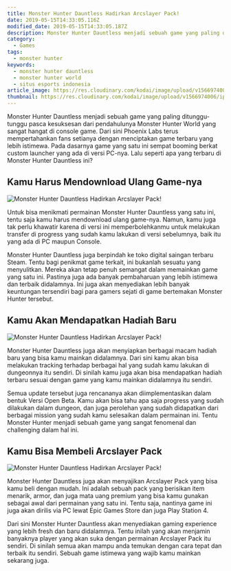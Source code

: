 ```yaml
---
title: Monster Hunter Dauntless Hadirkan Arcslayer Pack!
date: 2019-05-15T14:33:05.116Z
modified_date: 2019-05-15T14:33:05.187Z
description: Monster Hunter Dauntless menjadi sebuah game yang paling ditunggu-tunggu pasca kesuksesan dari pendahulunya Monster Hunter World yang sangat hangat.
category:
  - Games
tags:
  - monster hunter
keywords:
  - monster hunter dauntless
  - monster hunter world
  - situs esports indonesia
article_image: https://res.cloudinary.com/kodai/image/upload/v1566974006/ip/monster-hunter-dauntless-hadirkan-arcslayer-pack-1.jpg
thumbnail: https://res.cloudinary.com/kodai/image/upload/v1566974006/ip/monster-hunter-dauntless-hadirkan-arcslayer-pack-1-009.jpg
---
```

Monster Hunter Dauntless menjadi sebuah game yang paling ditunggu-tunggu pasca kesuksesan dari pendahulunya Monster Hunter World yang sangat hangat di console game. Dari sini Phoenix Labs terus mempertahankan fans setianya dengan menciptakan game terbaru yang lebih istimewa. Pada dasarnya game yang satu ini sempat booming berkat custom launcher yang ada di versi PC-nya. Lalu seperti apa yang terbaru di Monster Hunter Dauntless ini?



## Kamu Harus Mendownload Ulang Game-nya

![Monster Hunter Dauntless Hadirkan Arcslayer Pack!](https://res.cloudinary.com/kodai/image/upload/v1566974006/ip/monster-hunter-dauntless-hadirkan-arcslayer-pack-1.jpg)

Untuk bisa menikmati permainan Monster Hunter Dauntless yang satu ini, tentu saja kamu harus mendownload ulang game-nya. Namun, kamu juga tak perlu khawatir karena di versi ini memperbolehkanmu untuk melakukan transfer di progress yang sudah kamu lakukan di versi sebelumnya, baik itu yang ada di PC maupun Console. 

Monster Hunter Dauntless juga berpindah ke toko digital saingan terbaru Steam. Tentu bagi penikmat game terkait, ini bukanlah sesuatu yang menyulitkan. Mereka akan tetap penuh semangat dalam memainkan game yang satu ini. Pastinya juga ada banyak pembaharuan yang lebih istimewa dan terbaik didalamnya. Ini juga akan menyediakan lebih banyak keuntungan tersendiri bagi para gamers sejati di game bertemakan Monster Hunter tersebut.



## Kamu Akan Mendapatkan Hadiah Baru

![Monster Hunter Dauntless Hadirkan Arcslayer Pack!](https://res.cloudinary.com/kodai/image/upload/v1566974007/ip/monster-hunter-dauntless-hadirkan-arcslayer-pack-2.jpg)

Monster Hunter Dauntless juga akan menyiapkan berbagai macam hadiah baru yang bisa kamu mainkan didalamnya. Dari sini kamu akan bisa melakukan tracking terhadap berbagai hal yang sudah kamu lakukan di dungeonnya itu sendiri. Di sinilah kamu juga akan bisa mendapatkan hadiah terbaru sesuai dengan game yang kamu mainkan didalamnya itu sendiri. 

Semua update tersebut juga rencananya akan diimplementasikan dalam bentuk Versi Open Beta. Kamu akan bisa tahu apa saja progress yang sudah dilakukan dalam dungeon, dan juga perolehan yang sudah didapatkan dari berbagai mission yang sudah kamu selesaikan dalam permainan ini. Tentu Monster Hunter menjadi sebuah game yang sangat fenomenal dan challenging dalam hal ini.



## Kamu Bisa Membeli Arcslayer Pack

![Monster Hunter Dauntless Hadirkan Arcslayer Pack!](https://res.cloudinary.com/kodai/image/upload/v1566974007/ip/monster-hunter-dauntless-hadirkan-arcslayer-pack-3.jpg)

Monster Hunter Dauntless juga akan menyajikan Arcslayer Pack yang bisa kamu beli dengan mudah. Ini adalah sebuah pack yang berisikan item menarik, armor, dan juga mata uang premium yang bisa kamu gunakan sebagai awal dari permainan yang satu ini. Tentu saja, nantinya game ini juga akan dirilis via PC lewat Epic Games Store dan juga Play Station 4. 

Dari sini Monster Hunter Dauntless akan menyediakan gaming experience yang lebih fresh dan baru didalamnya. Tentu inilah yang akan menjamin banyaknya player yang akan suka dengan permainan Arcslayer Pack itu sendiri. Di sinilah semua akan mampu anda temukan dengan cara tepat dan terbaik itu sendiri. Sebuah game istimewa yang wajib kamu mainkan sekarang juga.
